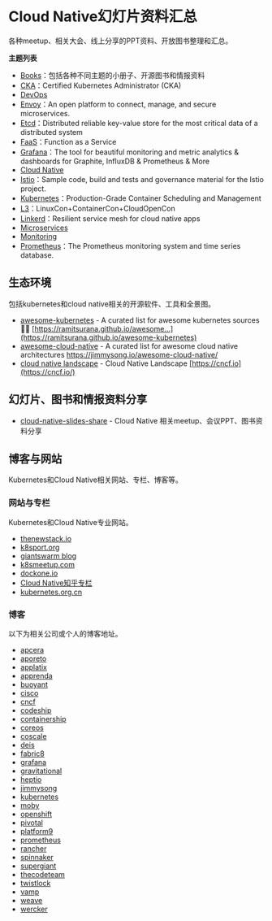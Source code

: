 # Cloud Native幻灯片资料汇总

各种meetup、相关大会、线上分享的PPT资料、开放图书整理和汇总。

**主题列表**

- [Books](books)：包括各种不同主题的小册子、开源图书和情报资料
- [CKA](cka)：Certified   Kubernetes   Administrator   (CKA)
- [DevOps](devops)
- [Envoy](envoy)：An open platform to connect, manage, and secure microservices.
- [Etcd](etcd)：Distributed reliable key-value store for the most critical data of a distributed system
- [FaaS](faas)：Function as a Service
- [Grafana](grafana)：The tool for beautiful monitoring and metric analytics & dashboards for Graphite, InfluxDB & Prometheus & More
- [Cloud Native](cloud-native)
- [Istio](istio)：Sample code, build and tests and governance material for the Istio project.
- [Kubernetes](kubernetes)：Production-Grade Container Scheduling and Management
- [L3](l3)：LinuxCon+ContainerCon+CloudOpenCon
- [Linkerd](linkerd)：Resilient service mesh for cloud native apps
- [Microservices](microservices)
- [Monitoring](monitoring)
- [Prometheus](prometheus)：The Prometheus monitoring system and time series database.


## 生态环境

包括kubernetes和cloud native相关的开源软件、工具和全景图。

- [awesome-kubernetes](https://github.com/ramitsurana/awesome-kubernetes) - A curated list for awesome kubernetes sources 🚢🎉 [https://ramitsurana.github.io/awesome…](https://ramitsurana.github.io/awesome-kubernetes)
- [awesome-cloud-native](https://github.com/rootsongjc/awesome-cloud-native/) - A curated list for awesome cloud native architectures <https://jimmysong.io/awesome-cloud-native/>
- [cloud native landscape](https://github.com/cncf/landscape) - Cloud Native Landscape [https://cncf.io](https://cncf.io/)

## 幻灯片、图书和情报资料分享

- [cloud-native-slides-share](https://github.com/rootsongjc/cloud-native-slides-share) - Cloud Native 相关meetup、会议PPT、图书资料分享

## 博客与网站

Kubernetes和Cloud Native相关网站、专栏、博客等。

### 网站与专栏

Kubernetes和Cloud Native专业网站。

- [thenewstack.io](https://thenewstack.io/)
- [k8sport.org](http://k8sport.org/)
- [giantswarm blog](https://blog.giantswarm.io/)
- [k8smeetup.com](http://www.k8smeetup.com/)
- [dockone.io](http://www.dockone.io/)
- [Cloud Native知乎专栏](https://zhuanlan.zhihu.com/cloud-native)
- [kubernetes.org.cn](https://www.kubernetes.org.cn/)

### 博客

以下为相关公司或个人的博客地址。

- [apcera](https://www.apcera.com/blog)
- [aporeto](https://www.aporeto.com/blog/)
- [applatix](https://applatix.com/blog/)
- [apprenda](https://apprenda.com/blog/)
- [buoyant](https://buoyant.io/blog/)
- [cisco](https://blogs.cisco.com/tag/kubernetes)
- [cncf](https://www.cncf.io/newsroom/blog/)
- [codeship](https://blog.codeship.com/)
- [containership](https://blog.containership.io/)
- [coreos](https://coreos.com/blog/)
- [coscale](https://www.coscale.com/blog)
- [deis](https://deis.com/blog/)
- [fabric8](https://blog.fabric8.io/)
- [grafana](https://grafana.com/blog/)
- [gravitational](https://gravitational.com/blog/)
- [heptio](https://blog.heptio.com/)
- [jimmysong](https://jimmysong.io/)
- [kubernetes](http://blog.kubernetes.io/)
- [moby](https://blog.mobyproject.org/)
- [openshift](https://blog.openshift.com/tag/kubernetes/)
- [pivotal](https://content.pivotal.io/)
- [platform9](https://platform9.com/blog/)
- [prometheus](https://prometheus.io/blog/)
- [rancher](https://rancher.com/blog/)
- [spinnaker](https://blog.spinnaker.io/)
- [supergiant](https://supergiant.io/blog)
- [thecodeteam](https://blog.thecodeteam.com/)
- [twistlock](https://www.twistlock.com/blog/)
- [vamp](https://medium.com/vamp-io)
- [weave](https://www.weave.works/blog/)
- [wercker](http://blog.wercker.com/)

